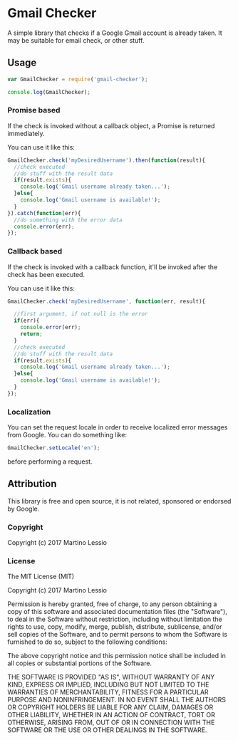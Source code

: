 # Gmail Checker
A simple library that checks if a Google Gmail account is already taken.
It may be suitable for email check, or other stuff.

## Usage
```javascript
var GmailChecker = require('gmail-checker');

console.log(GmailChecker);
```

### Promise based
If the check is invoked without a callback object, a Promise is returned immediately.

You can use it like this:
```javascript
GmailChecker.check('myDesiredUsername').then(function(result){
  //check executed
  //do stuff with the result data
  if(result.exists){
    console.log('Gmail username already taken...');
  }else{
    console.log('Gmail username is available!');
  }
}).catch(function(err){
  //do something with the error data
  console.error(err);
});
```

### Callback based

If the check is invoked with a callback function, it'll be invoked after the check has been executed.

You can use it like this:
```javascript
GmailChecker.check('myDesiredUsername', function(err, result){

  //first argument, if not null is the error
  if(err){
    console.error(err);
    return;
  }
  //check executed
  //do stuff with the result data
  if(result.exists){
    console.log('Gmail username already taken...');
  }else{
    console.log('Gmail username is available!');
  }
});
```

### Localization
You can set the request locale in order to receive localized error messages from Google.
You can do something like:
```javascript
GmailChecker.setLocale('en');
```
before performing a request.

## Attribution

This library is free and open source, it is not related, sponsored or endorsed by Google.


### Copyright
Copyright (c) 2017 Martino Lessio


### License

The MIT License (MIT)

Copyright (c) 2017 Martino Lessio

Permission is hereby granted, free of charge, to any person obtaining a copy
of this software and associated documentation files (the "Software"), to deal
in the Software without restriction, including without limitation the rights
to use, copy, modify, merge, publish, distribute, sublicense, and/or sell
copies of the Software, and to permit persons to whom the Software is
furnished to do so, subject to the following conditions:

The above copyright notice and this permission notice shall be included in
all copies or substantial portions of the Software.

THE SOFTWARE IS PROVIDED "AS IS", WITHOUT WARRANTY OF ANY KIND, EXPRESS OR
IMPLIED, INCLUDING BUT NOT LIMITED TO THE WARRANTIES OF MERCHANTABILITY,
FITNESS FOR A PARTICULAR PURPOSE AND NONINFRINGEMENT. IN NO EVENT SHALL THE
AUTHORS OR COPYRIGHT HOLDERS BE LIABLE FOR ANY CLAIM, DAMAGES OR OTHER
LIABILITY, WHETHER IN AN ACTION OF CONTRACT, TORT OR OTHERWISE, ARISING FROM,
OUT OF OR IN CONNECTION WITH THE SOFTWARE OR THE USE OR OTHER DEALINGS IN
THE SOFTWARE.
